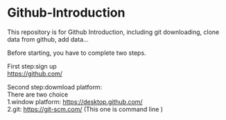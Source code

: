 # Github-Introduction
This repository is for Github Introduction, including git downloading, clone data from github, add data...

Before starting, you have to complete two steps.

First step:sign up </br>
https://github.com/</br>

Second step:dowmload platform:</br>
There are two choice</br>
1.window platform: https://desktop.github.com/</br>
2.git: https://git-scm.com/ (This one is command line )



